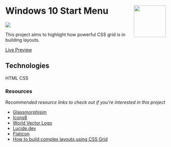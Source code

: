 # Windows 10 Start Menu <img align="right" src="https://user-images.githubusercontent.com/62628408/128092983-47c7be1b-c747-4727-9483-baca3dc891a5.png" width="100px">
<img src="https://user-images.githubusercontent.com/62628408/128295307-331fd05d-e817-454e-a08a-a55f384c2f6f.png">

<p>This project aims to highlight how powerful CSS grid is in building layouts.</p>

<a href="https://window10-start-menu-rahil1202.netlify.app/">Live Preview</a>

## Technologies 

HTML
CSS

### **Resources**
_Recommended resource links to check out if you're interested in this project_
- <a href="https://glassmorphism.com/">Glassmorphisim</a>
- <a href="https://icons8.com/">Icons8</a>
- <a href="https://worldvectorlogo.com/">World Vector Logo</a>
- <a href="https://lucide.dev/">Lucide.dev</a>
- <a href="https://www.flaticon.com/">Flaticon</a>
- <a href="https://github.com/Evavic44/learn-css/tree/main/CSS%20Grid/How%20to%20build%20complex%20layouts%20using%20CSS%20Grid">How to build complex layouts using CSS Grid</a>

</br>




